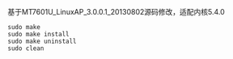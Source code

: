 基于MT7601U_LinuxAP_3.0.0.1_20130802源码修改，适配内核5.4.0

```
sudo make
sudo make install
sudo make uninstall
sudo clean
```